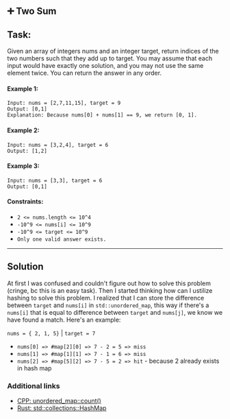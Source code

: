 ## ➕ Two Sum

## Task:

Given an array of integers nums and an integer target, return indices of the two numbers such that they add up to target.
You may assume that each input would have exactly one solution, and you may not use the same element twice.
You can return the answer in any order.

#### Example 1:

```
Input: nums = [2,7,11,15], target = 9
Output: [0,1]
Explanation: Because nums[0] + nums[1] == 9, we return [0, 1].
```

#### Example 2:

```
Input: nums = [3,2,4], target = 6
Output: [1,2]
```

#### Example 3:

```
Input: nums = [3,3], target = 6
Output: [0,1]
```

#### Constraints:

- `2 <= nums.length <= 10^4`
- `-10^9 <= nums[i] <= 10^9`
- `-10^9 <= target <= 10^9`
- `Only one valid answer exists.`

---

## Solution

At first I was confused and couldn't figure out how to solve this problem (cringe, bc this is an easy task). Then I started thinking how can I ustilize hashing to solve this problem. I realized that I can store the difference between `target` and `nums[i]` in `std::unordered_map`, this way if there's a `nums[i]` that is equal to difference between `target` and `nums[j]`, we know we have found a match. Here's an example:

`nums = { 2, 1, 5}` | `target = 7`

- `nums[0] => #map[2][0] => 7 - 2 = 5 => miss`
- `nums[1] => #map[1][1] => 7 - 1 = 6 => miss`
- `nums[2] => #map[5][2] => 7 - 5 = 2 => hit` - because 2 already exists in hash map

### Additional links

- [CPP: unordered_map::count()](https://www.geeksforgeeks.org/unordered_map-count-in-c/)
- [Rust: std::collections::HashMap](https://doc.rust-lang.org/std/collections/struct.HashMap.html)
